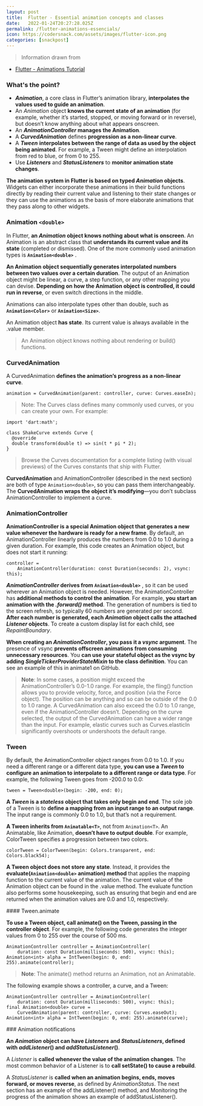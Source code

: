 ```yaml
---
layout: post
title:  Flutter - Essential animation concepts and classes
date:   2022-01-24T20:27:28.025Z
permalink: /flutter-animations-essencials/
icon: https://codersnack.com/assets/images/flutter-icon.png
categories: [snackpost]
---
```


> Information drawn from 
- [Flutter - Animations Tutorial](https://docs.flutter.dev/development/ui/animations/tutorial)

### What's the point?
- ***Animation***, a core class in Flutter’s animation library, **interpolates the values used to guide an animation**.
- An *Animation* object **knows the current state of an animation** (for example, whether it’s started, stopped, or moving forward or in reverse), but doesn’t know anything about what appears onscreen.
- An ***AnimationController* manages the Animation**.
- A ***CurvedAnimation*** defines **progression as a non-linear curve**.
- A ***Tween*** **interpolates between the range of data as used by the object being animated**. For example, a Tween might define an interpolation from red to blue, or from 0 to 255.
- Use ***Listeners*** and ***StatusListeners*** to **monitor animation state changes**.

**The animation system in Flutter is based on typed *Animation* objects**. Widgets can either incorporate these animations in their build functions directly by reading their current value and listening to their state changes or they can use the animations as the basis of more elaborate animations that they pass along to other widgets.


### Animation ```<double>```

In Flutter, **an *Animation* object knows nothing about what is onscreen**. An Animation is an abstract class that **understands its current value and its state** (completed or dismissed). One of the more commonly used animation types is **```Animation<double>```** .

**An Animation object sequentially generates interpolated numbers between two values over a certain duration**. The output of an Animation object might be linear, a curve, a step function, or any other mapping you can devise. **Depending on how the Animation object is controlled, it could run in reverse**, or even switch directions in the middle.

Animations can also interpolate types other than double, such as **```Animation<Color>```** or **```Animation<Size>```**.

An Animation object **has state**. Its current value is always available in the .value member.

> An Animation object knows nothing about rendering or build() functions.

### Curved­Animation

A CurvedAnimation **defines the animation’s progress as a non-linear curve**.

```
animation = CurvedAnimation(parent: controller, curve: Curves.easeIn);
```

 > Note: The Curves class defines many commonly used curves, or you can create your own. For example:

```
import 'dart:math';

class ShakeCurve extends Curve {
  @override
  double transform(double t) => sin(t * pi * 2);
}
```
> Browse the Curves documentation for a complete listing (with visual previews) of the Curves constants that ship with Flutter.

**CurvedAnimation** and AnimationController (described in the next section) are both of type ```Animation<double>```, so you can pass them interchangeably. The **CurvedAnimation wraps the object it’s modifying**—you don’t subclass AnimationController to implement a curve.

### Animation­Controller

**AnimationController is a special Animation object that generates a new value whenever the hardware is ready for a new frame**. By default, an AnimationController linearly produces the numbers from 0.0 to 1.0 during a given duration. For example, this code creates an Animation object, but does not start it running:

```
controller =
    AnimationController(duration: const Duration(seconds: 2), vsync: this);
```

***AnimationController* derives from ```Animation<double>```** , so it can be used wherever an Animation object is needed. However, the AnimationController has **additional methods to control the animation**. For example, **you start an animation with the *.forward()* method**. The generation of numbers is tied to the screen refresh, so typically 60 numbers are generated per second. **After each number is generated, each *Animation* object calls the attached *Listener* objects**. To create a custom display list for each child, see *RepaintBoundary*.

**When creating an *AnimationController*, you pass it a *vsync* argument**. The presence of vsync **prevents offscreen animations from consuming unnecessary resources**. You **can use your stateful object as the vsync by adding *SingleTickerProviderStateMixin* to the class definition**. You can see an example of this in animate1 on GitHub.

>**Note**: In some cases, a position might exceed the AnimationController’s 0.0-1.0 range. For example, the fling() function allows you to provide velocity, force, and position (via the Force object). The position can be anything and so can be outside of the 0.0 to 1.0 range.
A CurvedAnimation can also exceed the 0.0 to 1.0 range, even if the AnimationController doesn’t. Depending on the curve selected, the output of the CurvedAnimation can have a wider range than the input. For example, elastic curves such as Curves.elasticIn significantly overshoots or undershoots the default range.

### Tween

By default, the AnimationController object ranges from 0.0 to 1.0. If you need a different range or a different data type, **you can use a *Tween* to configure an animation to interpolate to a different range or data type**. For example, the following Tween goes from -200.0 to 0.0:

```
tween = Tween<double>(begin: -200, end: 0);
```

**A *Tween* is a *stateless* object that takes only begin and end**. The sole job of a Tween is to **define a mapping from an input range to an output range**. The input range is commonly 0.0 to 1.0, but that’s not a requirement.

**A Tween inherits from ```Animatable<T>```**, not from ```Animation<T>```. An Animatable, like Animation, **doesn’t have to output double**. For example, ColorTween specifies a progression between two colors.

```
colorTween = ColorTween(begin: Colors.transparent, end: Colors.black54);
```

**A Tween object does not store any state**. Instead, it provides the **evaluate(```Animation<double>``` animation) method** that applies the mapping function to the current value of the animation. The current value of the Animation object can be found in the .value method. The evaluate function also performs some housekeeping, such as ensuring that begin and end are returned when the animation values are 0.0 and 1.0, respectively.

#### Tween.animate

**To use a Tween object, call animate() on the Tween, passing in the controller object**. For example, the following code generates the integer values from 0 to 255 over the course of 500 ms.

```
AnimationController controller = AnimationController(
    duration: const Duration(milliseconds: 500), vsync: this);
Animation<int> alpha = IntTween(begin: 0, end: 255).animate(controller);
```
>  **Note**: The animate() method returns an Animation, not an Animatable.

The following example shows a controller, a curve, and a Tween:

```
AnimationController controller = AnimationController(
    duration: const Duration(milliseconds: 500), vsync: this);
final Animation<double> curve =
    CurvedAnimation(parent: controller, curve: Curves.easeOut);
Animation<int> alpha = IntTween(begin: 0, end: 255).animate(curve);
```

### Animation notifications

**An *Animation* object can have *Listeners* and *StatusListeners*, defined with *addListener*() and *addStatusListener*()**. 

A *Listener* is **called whenever the value of the animation changes**. The most common behavior of a Listener is to **call setState() to cause a rebuild**. 

A *StatusListener* is **called when an animation begins, ends, moves forward, or moves reverse**, as defined by *AnimationStatus*. The next section has an example of the addListener() method, and Monitoring the progress of the animation shows an example of addStatusListener().

